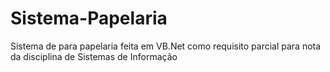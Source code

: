 # Sistema-Papelaria
Sistema de para papelaria feita em VB.Net como requisito parcial para nota da disciplina de Sistemas de Informação
